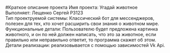 #Краткое описание проекта
Имя проекта: Угадай животное\
Выполняет: Лещенко Сергей P3123\
Тип проектруемой системы: Классический бот для мессенджеров, полезен для тех, кто
хочет расширить свои знания о животном мире.\
Функциональные детали: Пользователю будет предложена картинка животного, и он по ней должен написать, что это за животное, если правильно или неправильно ответит, то программа скажет об этом.\
Детали реализации: реализовывается с помощью зависимостей Vk Api.
